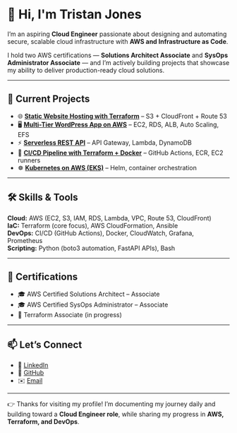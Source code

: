 # 👋 Hi, I'm Tristan Jones  

I’m an aspiring **Cloud Engineer** passionate about designing and automating secure, scalable cloud infrastructure with **AWS and Infrastructure as Code**.  

I hold two AWS certifications — **Solutions Architect Associate** and **SysOps Administrator Associate** — and I’m actively building projects that showcase my ability to deliver production-ready cloud solutions.  

---

## 🚀 Current Projects  
- 🌐 [**Static Website Hosting with Terraform**](https://github.com/777-888/terraform-s3-cloudfront-static-site) – S3 + CloudFront + Route 53  
- 🖥 [**Multi-Tier WordPress App on AWS**](https://github.com/777-888/aws-wordpress-ha) – EC2, RDS, ALB, Auto Scaling, EFS  
- ⚡ [**Serverless REST API**](https://github.com/777-888/aws-lambda-api) – API Gateway, Lambda, DynamoDB  
- 🔄 [**CI/CD Pipeline with Terraform + Docker**](https://github.com/777-888/terraform-docker-ci-cd) – GitHub Actions, ECR, EC2 runners  
- ☸️ [**Kubernetes on AWS (EKS)**](https://github.com/777-888/aws-eks-lab) – Helm, container orchestration  

---

## 🛠 Skills & Tools  
**Cloud:** AWS (EC2, S3, IAM, RDS, Lambda, VPC, Route 53, CloudFront)  
**IaC:** Terraform (core focus), AWS CloudFormation, Ansible  
**DevOps:** CI/CD (GitHub Actions), Docker, CloudWatch, Grafana, Prometheus  
**Scripting:** Python (boto3 automation, FastAPI APIs), Bash  

---

## 🧾 Certifications  
- 🎓 AWS Certified Solutions Architect – Associate  
- 🎓 AWS Certified SysOps Administrator – Associate  
- 📖 Terraform Associate (in progress)  

---

## 📫 Let’s Connect  
- 💼 [LinkedIn](https://www.linkedin.com/in/tristanjones)  
- 📂 [GitHub](https://github.com/777-888)  
- ✉️ [Email](mailto:tristanjones77@outlook.com)  

---

👉 Thanks for visiting my profile! I’m documenting my journey daily and building toward a **Cloud Engineer role**, while sharing my progress in **AWS, Terraform, and DevOps**.  
